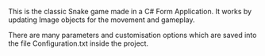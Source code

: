 This is the classic Snake game made in a C# Form Application. It works by updating Image objects for the movement and gameplay.

There are many parameters and customisation options which are saved into the file Configuration.txt inside the project.
